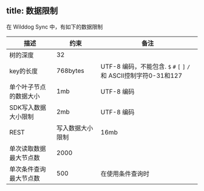 title: 数据限制
---

在 Wilddog Sync 中，有如下的数据限制

| 描述 | 约束 |        备注       |
| ------------- |-----|-------- |
| 树的深度  | 32	   |           |
| key的长度 | 	768bytes  | UTF-8 编码，不能包含. `$` `#` `[` `]` `/`和 ASCII控制字符0-31和127 |
| 单个叶子节点的数据大小 | 1mb	 | UTF-8 编码|
| SDK写入数据大小限制   | 2mb	 | UTF-8 编码|
| REST|       写入数据大小限制     |  16mb	| 
| 单次读取数据最大节点数| 2000  |  	| 
| 单次条件查询最大节点数| 500  |在使用条件查询时| 


